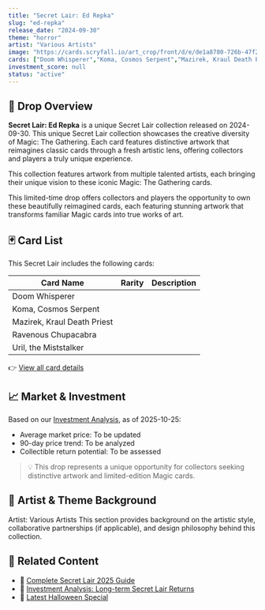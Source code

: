 ```yaml
---
title: "Secret Lair: Ed Repka"
slug: "ed-repka"
release_date: "2024-09-30"
theme: "horror"
artist: "Various Artists"
image: "https://cards.scryfall.io/art_crop/front/d/e/de1a8780-726b-47f2-904b-a840cfc69d76.jpg?1727568296"
cards: ["Doom Whisperer","Koma, Cosmos Serpent","Mazirek, Kraul Death Priest","Ravenous Chupacabra","Uril, the Miststalker"]
investment_score: null
status: "active"
---
```


## 💠 Drop Overview
**Secret Lair: Ed Repka** is a unique Secret Lair collection released on 2024-09-30. This unique Secret Lair collection showcases the creative diversity of Magic: The Gathering. Each card features distinctive artwork that reimagines classic cards through a fresh artistic lens, offering collectors and players a truly unique experience.

This collection features artwork from multiple talented artists, each bringing their unique vision to these iconic Magic: The Gathering cards.

This limited-time drop offers collectors and players the opportunity to own these beautifully reimagined cards, each featuring stunning artwork that transforms familiar Magic cards into true works of art.

## 🃏 Card List
This Secret Lair includes the following cards:

| Card Name | Rarity | Description |
|-----------|---------|-------------|
| Doom Whisperer |  |  |
| Koma, Cosmos Serpent |  |  |
| Mazirek, Kraul Death Priest |  |  |
| Ravenous Chupacabra |  |  |
| Uril, the Miststalker |  |  |

👉 [View all card details](/cards?drop=ed-repka)

## 📈 Market & Investment
Based on our [Investment Analysis](/investment/ed-repka), as of 2025-10-25:
- Average market price: To be updated
- 90-day price trend: To be analyzed
- Collectible return potential: To be assessed

> 💡 This drop represents a unique opportunity for collectors seeking distinctive artwork and limited-edition Magic cards.

## 🎨 Artist & Theme Background
Artist: Various Artists
This section provides background on the artistic style, collaborative partnerships (if applicable), and design philosophy behind this collection.

## 🔗 Related Content
- 📰 [Complete Secret Lair 2025 Guide](/news/secret-lair-2025-complete-guide)
- 💼 [Investment Analysis: Long-term Secret Lair Returns](/investment)
- 🎃 [Latest Halloween Special](/drops/secret-scare-superdrop-2025)